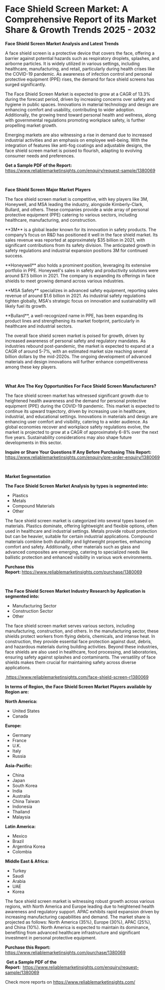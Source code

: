<p><h1>Face Shield Screen Market: A Comprehensive Report of its Market Share & Growth Trends 2025 - 2032</h1></p><p><strong>Face Shield Screen Market Analysis and Latest Trends</strong></p>
<p><p>A face shield screen is a protective device that covers the face, offering a barrier against potential hazards such as respiratory droplets, splashes, and airborne particles. It is widely utilized in various settings, including healthcare, manufacturing, and retail, particularly during health crises like the COVID-19 pandemic. As awareness of infection control and personal protective equipment (PPE) rises, the demand for face shield screens has surged significantly.</p><p>The Face Shield Screen Market is expected to grow at a CAGR of 13.3% during the forecast period, driven by increasing concerns over safety and hygiene in public spaces. Innovations in material technology and design are enhancing comfort and usability, contributing to wider adoption. Additionally, the growing trend toward personal health and wellness, along with governmental regulations promoting workplace safety, is further propelling market growth. </p><p>Emerging markets are also witnessing a rise in demand due to increased industrial activities and an emphasis on employee well-being. With the integration of features like anti-fog coatings and adjustable designs, the face shield screen market is poised to flourish, adapting to evolving consumer needs and preferences.</p></p>
<p><strong>Get a Sample PDF of the Report:&nbsp;</strong> <a href="https://www.reliablemarketinsights.com/enquiry/request-sample/1380069?utm_campaign=2133&utm_medium=2&utm_source=Github&utm_content=ia&utm_term=08022025&utm_id=face-shield-screen">https://www.reliablemarketinsights.com/enquiry/request-sample/1380069</a></p>
<p>&nbsp;</p>
<p><strong>Face Shield Screen Major Market Players</strong></p>
<p><p>The face shield screen market is competitive, with key players like 3M, Honeywell, and MSA leading the industry, alongside Kimberly-Clark, Bullard, and others. These companies provide a wide array of personal protective equipment (PPE) catering to various sectors, including healthcare, manufacturing, and construction.</p><p>**3M** is a global leader known for its innovation in safety products. The company’s focus on R&D has positioned it well in the face shield market. Its sales revenue was reported at approximately $35 billion in 2021, with significant contributions from its safety division. The anticipated growth in safety regulations and industrial expansion positions 3M for continued success.</p><p>**Honeywell** also holds a prominent position, leveraging its extensive portfolio in PPE. Honeywell's sales in safety and productivity solutions were around $7.5 billion in 2021. The company is expanding its offerings in face shields to meet growing demand across various industries.</p><p>**MSA Safety** specializes in advanced safety equipment, reporting sales revenue of around $1.6 billion in 2021. As industrial safety regulations tighten globally, MSA's strategic focus on innovation and sustainability will likely fuel its growth.</p><p>**Bullard**, a well-recognized name in PPE, has been expanding its product lines and strengthening its market footprint, particularly in healthcare and industrial sectors. </p><p>The overall face shield screen market is poised for growth, driven by increased awareness of personal safety and regulatory mandates. As industries rebound post-pandemic, the market is expected to expand at a CAGR of around 5-7%, with an estimated market size reaching several billion dollars by the mid-2020s. The ongoing development of advanced materials and design innovations will further enhance competitiveness among these key players.</p></p>
<p>&nbsp;</p>
<p><strong>What Are The Key Opportunities For Face Shield Screen Manufacturers?</strong></p>
<p><p>The face shield screen market has witnessed significant growth due to heightened health awareness and the demand for personal protective equipment (PPE) during the COVID-19 pandemic. This market is expected to continue its upward trajectory, driven by increasing use in healthcare, industrial, and educational settings. Innovations in materials and design are enhancing user comfort and visibility, catering to a wider audience. As global economies recover and workplace safety regulations evolve, the market is projected to grow at a CAGR of approximately 6-8% over the next five years. Sustainability considerations may also shape future developments in this sector.</p></p>
<p><strong>Inquire or Share Your Questions If Any Before Purchasing This Report:</strong> <a href="https://www.reliablemarketinsights.com/enquiry/pre-order-enquiry/1380069?utm_campaign=2133&utm_medium=2&utm_source=Github&utm_content=ia&utm_term=08022025&utm_id=face-shield-screen">https://www.reliablemarketinsights.com/enquiry/pre-order-enquiry/1380069</a></p>
<p>&nbsp;</p>
<p><strong>Market Segmentation</strong></p>
<p><strong>The Face Shield Screen Market Analysis by types is segmented into:</strong></p>
<p><ul><li>Plastics</li><li>Metals</li><li>Compound Materials</li><li>Other</li></ul></p>
<p><p>The face shield screen market is categorized into several types based on materials. Plastics dominate, offering lightweight and flexible options, often used in healthcare and industrial settings. Metals provide robust protection but can be heavier, suitable for certain industrial applications. Compound materials combine both durability and lightweight properties, enhancing comfort and safety. Additionally, other materials such as glass and advanced composites are emerging, catering to specialized needs like ballistic protection and enhanced visibility in various work environments.</p></p>
<p><strong>Purchase this Report:&nbsp;</strong><a href="https://www.reliablemarketinsights.com/purchase/1380069?utm_campaign=2133&utm_medium=2&utm_source=Github&utm_content=ia&utm_term=08022025&utm_id=face-shield-screen">https://www.reliablemarketinsights.com/purchase/1380069</a></p>
<p>&nbsp;</p>
<p><strong>The Face Shield Screen Market Industry Research by Application is segmented into:</strong></p>
<p><ul><li>Manufacturing Sector</li><li>Construction Sector</li><li>Other</li></ul></p>
<p><p>The face shield screen market serves various sectors, including manufacturing, construction, and others. In the manufacturing sector, these shields protect workers from flying debris, chemicals, and intense heat. In construction, they provide essential face protection against dust, debris, and hazardous materials during building activities. Beyond these industries, face shields are also used in healthcare, food processing, and laboratories, ensuring safety against splashes and contaminants. The versatility of face shields makes them crucial for maintaining safety across diverse applications.</p></p>
<p><a href="https://www.reliablemarketinsights.com/face-shield-screen-r1380069?utm_campaign=2133&utm_medium=2&utm_source=Github&utm_content=ia&utm_term=08022025&utm_id=face-shield-screen">&nbsp;https://www.reliablemarketinsights.com/face-shield-screen-r1380069</a></p>
<p><strong>In terms of Region, the Face Shield Screen Market Players available by Region are:</strong></p>
<p>
    <p> <strong> North America: </strong>
        <ul>
            <li>United States</li>
            <li>Canada</li>
        </ul>
        </p> 
    <p> <strong> Europe: </strong>
        <ul>
            <li>Germany</li>
            <li>France</li>
            <li>U.K.</li>
            <li>Italy</li>
            <li>Russia</li>
        </ul>
        </p> 
    <p> <strong> Asia-Pacific: </strong>
        <ul>
            <li>China</li>
            <li>Japan</li>
            <li>South Korea</li>
            <li>India</li>
            <li>Australia</li>
            <li>China Taiwan</li>
            <li>Indonesia</li>
            <li>Thailand</li>
            <li>Malaysia</li>
        </ul>
        </p> 
    <p> <strong> Latin America: </strong>
        <ul>
            <li>Mexico</li>
            <li>Brazil</li>
            <li>Argentina Korea</li>
            <li>Colombia</li>
        </ul>
        </p> 
    <p> <strong> Middle East & Africa: </strong>
        <ul>
            <li>Turkey</li>
            <li>Saudi</li>
            <li>Arabia</li>
            <li>UAE</li>
            <li>Korea</li>
        </ul>
    </p>
    </p>
<p><p>The face shield screen market is witnessing robust growth across various regions, with North America and Europe leading due to heightened health awareness and regulatory support. APAC exhibits rapid expansion driven by increasing manufacturing capabilities and demand. The market share is projected as follows: North America (35%), Europe (30%), APAC (25%), and China (10%). North America is expected to maintain its dominance, benefiting from advanced healthcare infrastructure and significant investment in personal protective equipment.</p></p>
<p><strong>Purchase this Report: </strong><a href="https://www.reliablemarketinsights.com/purchase/1380069?utm_campaign=2133&utm_medium=2&utm_source=Github&utm_content=ia&utm_term=08022025&utm_id=face-shield-screen">https://www.reliablemarketinsights.com/purchase/1380069</a></p>
<p>&nbsp;<strong>Get a Sample PDF of the Report:&nbsp;&nbsp;</strong><a href="https://www.reliablemarketinsights.com/enquiry/request-sample/1380069?utm_campaign=2133&utm_medium=2&utm_source=Github&utm_content=ia&utm_term=08022025&utm_id=face-shield-screen">https://www.reliablemarketinsights.com/enquiry/request-sample/1380069</a></p>
<p><strong></strong></p>
<p>Check more reports on <a href="https://www.reliablemarketinsights.com/?utm_campaign=2133&utm_medium=2&utm_source=Github&utm_content=ia&utm_term=08022025&utm_id=face-shield-screen">https://www.reliablemarketinsights.com/</a></p>
